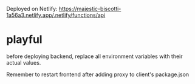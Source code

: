 Deployed on Netlify: https://majestic-biscotti-1a56a3.netlify.app/.netlify/functions/api

# playful
before deploying backend, replace all environment variables with their actual values.


Remember to restart frontend after adding proxy to client's package.json
